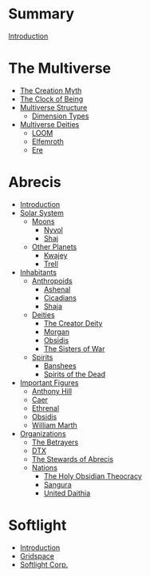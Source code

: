 # Summary

[Introduction](README.md)

# The Multiverse

- [The Creation Myth](cosmology/creation.md)
- [The Clock of Being](cosmology/clock-of-being.md)
- [Multiverse Structure](cosmology/multiverse-structure.md)
  - [Dimension Types](cosmology/dimension-types.md)
- [Multiverse Deities](deities/introduction.md)
  - [LOOM](deities/loom.md)
  - [Elfemroth](deities/elfemroth.md)
  - [Ere](deities/ere.md)

# Abrecis

- [Introduction](conduits/abrecis/introduction.md)
- [Solar System](conduits/abrecis/solar-system.md)
  - [Moons]()
    - [Nyvol](conduits/abrecis/moons/nyvol.md)
    - [Shaj](conduits/abrecis/moons/shaj.md)
  - [Other Planets]()
    - [Kwajey](conduits/abrecis/other-planets/kwajey.md)
    - [Trell](conduits/abrecis/other-planets/trell.md)
- [Inhabitants]()
  - [Anthropoids](conduits/abrecis/anthropoids/introduction.md)
    - [Ashenal](conduits/abrecis/anthropoids/ashenal.md)
    - [Cicadians](conduits/abrecis/anthropoids/cicadians.md)
    - [Shaja](conduits/abrecis/anthropoids/shaja.md)
  - [Deities]()
    - [The Creator Deity](conduits/abrecis/deities/creator.md)
    - [Morgan](conduits/abrecis/deities/morgan.md)
    - [Obsidis](conduits/abrecis/deities/obsidis.md)
    - [The Sisters of War](conduits/abrecis/deities/sisters-of-war.md)
  - [Spirits](conduits/abrecis/spirits/introduction.md)
    - [Banshees](conduits/abrecis/spirits/banshee.md)
    - [Spirits of the Dead](conduits/abrecis/spirits/dead.md)
- [Important Figures]()
  - [Anthony Hill](conduits/abrecis/figures/anthony-hill.md)
  - [Caer](conduits/abrecis/figures/caer.md)
  - [Ethrenal](conduits/abrecis/figures/ethrenal.md)
  - [Obsidis](conduits/abrecis/figures/obsidis.md)
  - [William Marth](conduits/abrecis/figures/william-marth.md)
- [Organizations]()
  - [The Betrayers](conduits/abrecis/groups/betrayers.md)
  - [DTX](conduits/abrecis/groups/dtx.md)
  - [The Stewards of Abrecis](conduits/abrecis/groups/stewards.md)
  - [Nations]()
    - [The Holy Obsidian Theocracy](conduits/abrecis/nations/holy-obsidian-theocracy.md)
    - [Sangura](conduits/abrecis/nations/holy-obsidian-theocracy.md)
    - [United Daithia](conduits/abrecis/nations/united-daithia.md)

# Softlight

- [Introduction](conduits/softlight/introduction.md)
- [Gridspace](conduits/softlight/gridspace.md)
- [Softlight Corp.](conduits/softlight/softlight-corp.md)